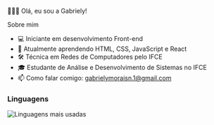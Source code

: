 🙋🏻‍♀️ Olá, eu sou a Gabriely!

 Sobre mim
 - 💻 Iniciante em desenvolvimento Front-end
 - 🌱 Atualmente aprendendo HTML, CSS, JavaScript e React
 - 🛠 Técnica em Redes de Computadores pelo IFCE
 - 🎓 Estudante de Análise e Desenvolvimento de Sistemas no IFCE
 - 📫 Como falar comigo: gabrielymoraisn.1@gmail.com
   

### Linguagens
![Linguagens mais usadas](https://github-readme-stats.vercel.app/api/top-langs/?username=gabrielymorais&layout=compact&theme=dark)


